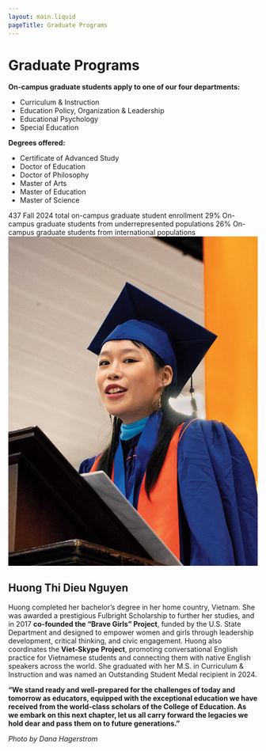 ```yaml
---
layout: main.liquid
pageTitle: Graduate Programs
---
```

<div id="main-h1" class="main-h1-line"><ilw-content width="page">

# Graduate Programs

</ilw-content></div><ilw-columns width="page"><ilw-content class="no-top-margin">

**On-campus graduate students apply to one of our four departments:**
* Curriculum & Instruction
* Education Policy, Organization & Leadership
* Educational Psychology
* Special Education

**Degrees offered:**
* Certificate of Advanced Study
* Doctor of Education
* Doctor of Philosophy
* Master of Arts
* Master of Education
* Master of Science

</ilw-content>

<div>
<ilw-statistic class="orange" size="large"><span slot="stat">437</span> Fall 2024 total on-campus graduate student enrollment</ilw-statistic>
<ilw-statistic size="large"><span slot="stat">29%</span> On-campus graduate students from underrepresented populations</ilw-statistic>
<ilw-statistic class="orange" size="large"><span slot="stat">26%</span> On-campus graduate students from international populations</ilw-statistic>
</div>

</ilw-columns>

<ilw-columns gap="20px" theme="gray">
<div class="ilw-image-cover"><img src="/img/programs/nguyen.jpg" alt=""></div>
<ilw-content theme="gray" mode="inset">

## Huong Thi Dieu Nguyen

Huong completed her bachelor’s degree in her home country, Vietnam. She was awarded a prestigious Fulbright Scholarship to further her studies, and in 2017 **co-founded the “Brave Girls” Project**, funded by the U.S. State Department and designed to empower women and girls through leadership development, critical thinking, and civic engagement. Huong also coordinates the **Viet-Skype Project**, promoting conversational English practice for Vietnamese students and connecting them with native English speakers across the world. She graduated with her M.S. in Curriculum & Instruction and was named an Outstanding Student Medal recipient in 2024.

**“We stand ready and well-prepared for the challenges of today and tomorrow as educators, equipped with the exceptional education we have received from the world-class scholars of the College of Education. As we embark on this next chapter, let us all carry forward the legacies we hold dear and pass them on to future generations.”**

*Photo by Dana Hagerstrom*

</ilw-content>

</ilw-columns>